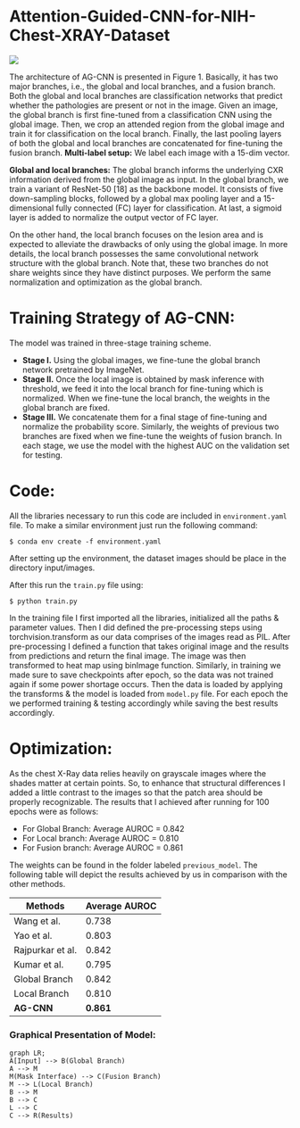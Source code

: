 # Attention-Guided-CNN-for-NIH-Chest-XRAY-Dataset
![](https://github.com/lawAfua/Attention-Guided-CNN-for-NIH-Chest-XRAY-Dataset/blob/master/method.JPG)


The architecture of AG-CNN is presented in Figure 1. Basically, it has two major branches, i.e., the global and local branches, and a fusion branch. Both the global and local branches are classification networks that predict whether the pathologies are present or not in the image. Given an image, the global branch is first fine-tuned from a classification CNN using the global image. Then, we crop an attended region from the global image and train it for classification on the local branch. Finally, the last pooling layers of both the global and local branches are concatenated for fine-tuning the fusion branch. **Multi-label setup:**  We label each image with a 15-dim vector.

**Global and local branches:** The global branch informs the underlying CXR information derived from the global image as input. In the global branch, we train a variant of ResNet-50 [18] as the backbone model. It consists of five down-sampling blocks, followed by a global max pooling layer and a 15-dimensional fully connected (FC) layer for classification. At last, a sigmoid layer is added to normalize the output vector of FC layer.

On the other hand, the local branch focuses on the lesion area and is expected to alleviate the drawbacks of only using the global image. In more details, the local branch possesses the same convolutional network structure with the global branch. Note that, these two branches do not share weights since they have distinct purposes. We perform the same normalization and optimization as the global branch.

# **Training Strategy of AG-CNN:**

The model was trained in three-stage training scheme.

 - **Stage I.**  Using the global images, we fine-tune the global branch network pretrained by ImageNet.
 - **Stage II.**  Once the local image is obtained by mask inference with threshold, we feed it into the local branch for fine-tuning
   which is normalized. When we fine-tune the local branch, the weights
   in the global branch are fixed.
 - **Stage III.**  We concatenate them for a final stage of fine-tuning and normalize the probability score. Similarly, the weights of 
previous two branches are fixed when we fine-tune the weights of
   fusion branch. In each stage, we use the model with the highest AUC
   on the validation set for testing.

# **Code:**

All the libraries necessary to run this code are included in `environment.yaml` file. To make a similar environment just run the following command:

    $ conda env create -f environment.yaml

After setting up the environment, the dataset images should be place in the directory input/images.

After this run the `train.py` file using:

    $ python train.py

In the training file I first imported all the libraries, initialized all the paths & parameter values. Then I did defined the pre-processing steps using torchvision.transform as our data comprises of the images read as PIL. After pre-processing I defined a function that takes original image and the results from predictions and return the final image. The image was then transformed to heat map using binImage function. Similarly, in training we made sure to save checkpoints after epoch, so the data was not trained again if some power shortage occurs. Then the data is loaded by applying the transforms & the model is loaded from `model.py` file. For each epoch the we performed training & testing accordingly while saving the best results accordingly.

# **Optimization:**

As the chest X-Ray data relies heavily on grayscale images where the shades matter at certain points. So, to enhance that structural differences I added a little contrast to the images so that the patch area should be properly recognizable.
The results that I achieved after running for 100 epochs were as follows:

 - For Global Branch: Average AUROC = 0.842
 - For Local branch: Average AUROC = 0.810
 - For Fusion branch: Average AUROC = 0.861
 
 The weights can be found in the folder labeled `previous_model`. 
The following table will depict the results achieved by us in comparison with the other methods.

|Methods  |Average AUROC  |
|--|--|
| Wang et al. |0.738  |
|Yao et al.|0.803|
| Rajpurkar et al. |0.842  |
|Kumar et al.|0.795|
|Global Branch|0.842|
|Local Branch|0.810|
|**AG-CNN**|**0.861**|

### Graphical Presentation of Model:

```mermaid
graph LR;
A[Input] --> B(Global Branch)
A --> M
M(Mask Interface) --> C(Fusion Branch)
M --> L(Local Branch)
B --> M
B --> C
L --> C
C --> R(Results)
```




